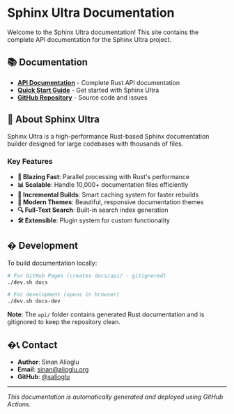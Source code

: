 # Sphinx Ultra Documentation

Welcome to the Sphinx Ultra documentation! This site contains the complete API documentation for the Sphinx Ultra project.

## 📚 Documentation

- **[API Documentation](./api/sphinx_ultra/index.html)** - Complete Rust API documentation
- **[Quick Start Guide](./QUICK_START.md)** - Get started with Sphinx Ultra
- **[GitHub Repository](https://github.com/salioglu/sphinx-ultra)** - Source code and issues

## 🚀 About Sphinx Ultra

Sphinx Ultra is a high-performance Rust-based Sphinx documentation builder designed for large codebases with thousands of files.

### Key Features

- **🚀 Blazing Fast**: Parallel processing with Rust's performance
- **📊 Scalable**: Handle 10,000+ documentation files efficiently  
- **🔄 Incremental Builds**: Smart caching system for faster rebuilds
- **🎨 Modern Themes**: Beautiful, responsive documentation themes
- **🔍 Full-Text Search**: Built-in search index generation
- **🛠️ Extensible**: Plugin system for custom functionality

## �️ Development

To build documentation locally:

```bash
# For GitHub Pages (creates docs/api/ - gitignored)
./dev.sh docs

# For development (opens in browser)
./dev.sh docs-dev
```

**Note**: The `api/` folder contains generated Rust documentation and is gitignored to keep the repository clean.

## �📞 Contact

- **Author**: Sinan Alioglu
- **Email**: [sinan@alioglu.org](mailto:sinan@alioglu.org)
- **GitHub**: [@salioglu](https://github.com/salioglu)

---

*This documentation is automatically generated and deployed using GitHub Actions.*
